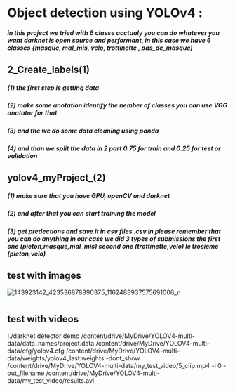 # Object detection using YOLOv4 :
##### in this project we tried with 6 classe acctualy you can do whatever you want darknet is open source and performant, in this case we have 6  classes {masque, mal_mis, velo, trottinette , pas_de_masque)

## 2_Create_labels(1)
##### (1) the first step is getting data
##### (2) make some anotation identify the nember of classes you can use VGG anotator for that
##### (3) and the we do some data cleaning using panda
##### (4) and than we split the data in 2 part 0.75 for train and 0.25 for test or validation 

## yolov4_myProject_(2)
##### (1) make sure that you have GPU, openCV and darknet 
##### (2) and after that you can start training the model 
##### (3) get predections and save it in csv files .csv in please remember that you can do anything in our case we did 3 types of submissions the first one  (pieton,masque,mal_mis) second one (trottinette,velo) le trosieme (pieton,velo)
## test with images 
![143923142_423536878890375_1162483937575691006_n](https://user-images.githubusercontent.com/74276606/106903837-ccdfac80-66fa-11eb-834e-c5df5b95be52.gif)
#
## test with videos
!./darknet detector demo /content/drive/MyDrive/YOLOV4-multi-data/data_names/project.data /content/drive/MyDrive/YOLOV4-multi-data/cfg/yolov4.cfg /content/drive/MyDrive/YOLOV4-multi-data/weights/yolov4_last.weights -dont_show /content/drive/MyDrive/YOLOV4-multi-data/my_test_video/5_clip.mp4 -i 0 -out_filename /content/drive/MyDrive/YOLOV4-multi-data/my_test_video/results.avi
